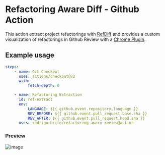 # Refactoring Aware Diff - Github Action

This action extract project refactorings with [RefDiff](https://github.com/aserg-ufmg/RefDiff) and provides a custom visualization of refactorings in Github Review with a [Chrome Plugin](https://github.com/rodrigo-brito/refactoring-aware-review).

## Example usage

```yaml
steps:
    - name: Git Checkout
      uses: actions/checkout@v2
      with:
          fetch-depth: 0

    - name: Refactoring Extraction
      id: ref-extract
      env:
          LANGUAGE: ${{ github.event.repository.language }}
          REV_BEFORE: ${{ github.event.pull_request.base.sha }}
          REV_AFTER: ${{ github.event.pull_request.head.sha }}
      uses: rodrigo-brito/refactoring-aware-review@action
```

### Preview

![image](https://user-images.githubusercontent.com/7620947/74206000-61ced780-4c58-11ea-8478-46e02bd059e9.png)

